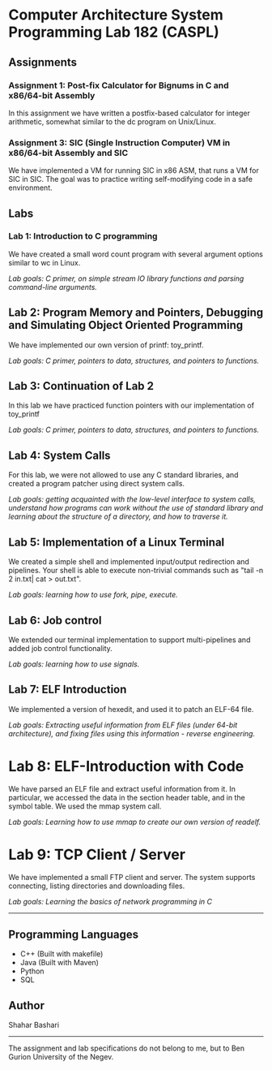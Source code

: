# Computer Architecture System Programming Lab 182 (CASPL)

## Assignments

### Assignment 1: Post-fix Calculator for Bignums in C and x86/64-bit Assembly
In this assignment we have written a postfix-based calculator for integer arithmetic, somewhat similar to the dc program on Unix/Linux.

### Assignment 3: SIC (Single Instruction Computer) VM in x86/64-bit Assembly and SIC
We have implemented a VM for running SIC in x86 ASM, that runs a VM for SIC in SIC. The goal was to practice writing self-modifying code in a safe environment.

## Labs

### Lab 1: Introduction to C programming
We have created a small word count program with several argument options similar to wc in Linux.

*Lab goals: C primer, on simple stream IO library functions and parsing command-line arguments.*

## Lab 2: Program Memory and Pointers, Debugging and Simulating Object Oriented Programming
We have implemented our own version of printf: toy_printf.

*Lab goals: C primer, pointers to data, structures, and pointers to functions.*

## Lab 3: Continuation of Lab 2
In this lab we have practiced function pointers with our implementation of toy_printf

*Lab goals: C primer, pointers to data, structures, and pointers to functions.*

## Lab 4: System Calls
For this lab, we were not allowed to use any C standard libraries, and created a program patcher using direct system calls.

*Lab goals: getting acquainted with the low-level interface to system calls, understand how programs can work without the use of standard library and learning about the structure of a directory, and how to traverse it.*

## Lab 5: Implementation of a Linux Terminal
We created a simple shell and implemented input/output redirection and pipelines. Your shell is able to execute non-trivial commands such as "tail -n 2 in.txt| cat > out.txt".

*Lab goals: learning how to use fork, pipe, execute.*

## Lab 6: Job control
We extended our terminal implementation to support multi-pipelines and added job control functionality.

*Lab goals: learning how to use signals.*

## Lab 7: ELF Introduction
We implemented a version of hexedit, and used it to patch an ELF-64 file.

*Lab goals: Extracting useful information from ELF files (under 64-bit architecture), and fixing files using this information - reverse engineering.*

# Lab 8: ELF-Introduction with Code
We have parsed an ELF file and extract useful information from it. In particular, we accessed the data in the section header table, and in the symbol table. We used the mmap system call.

*Lab goals: Learning how to use mmap to create our own version of readelf.*

# Lab 9: TCP Client / Server
We have implemented a small FTP client and server. The system supports connecting, listing directories and downloading files.

*Lab goals: Learning the basics of network programming in C*

---
## Programming Languages

* C++ (Built with makefile)
* Java (Built with Maven)
* Python
* SQL

## Author

Shahar Bashari

---
The assignment and lab specifications do not belong to me, but to Ben Gurion University of the Negev.
